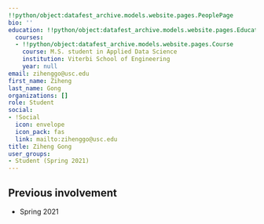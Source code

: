 ```yaml
---
!!python/object:datafest_archive.models.website.pages.PeoplePage
bio: ''
education: !!python/object:datafest_archive.models.website.pages.Education
  courses:
  - !!python/object:datafest_archive.models.website.pages.Course
    course: M.S. student in Applied Data Science
    institution: Viterbi School of Engineering
    year: null
email: zihenggo@usc.edu
first_name: Ziheng
last_name: Gong
organizations: []
role: Student
social:
- !Social
  icon: envelope
  icon_pack: fas
  link: mailto:zihenggo@usc.edu
title: Ziheng Gong
user_groups:
- Student (Spring 2021)
---
```



## Previous involvement

* Spring 2021

